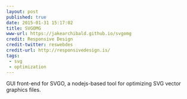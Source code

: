 ```yaml
---
layout: post
published: true
date: 2015-01-31 15:17:02
title: SVGOMG
www-url: https://jakearchibald.github.io/svgomg
credit: Responsive Design
credit-twitter: reswebdes
credit-url: http://responsivedesign.is/
tags: 
 - svg
 - optimization
---
```


GUI front-end for SVGO, a nodejs-based tool for optimizing SVG vector graphics files.

